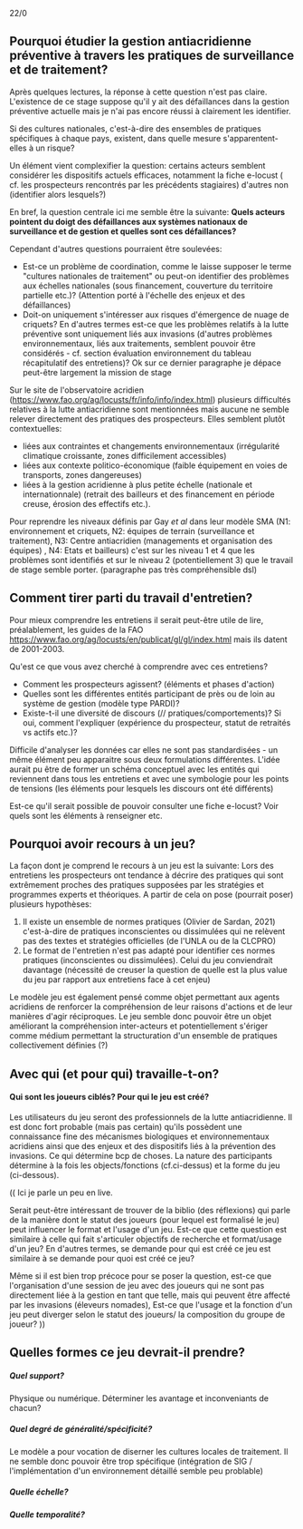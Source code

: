  22/0
## Pourquoi étudier la gestion antiacridienne préventive à travers les pratiques de surveillance et de traitement? 

Après quelques lectures, la réponse à cette question n'est pas claire. L'existence de ce stage suppose qu'il y ait des défaillances dans la gestion préventive actuelle mais je n'ai pas encore réussi à clairement les identifier.

Si des cultures nationales, c'est-à-dire des ensembles de pratiques spécifiques à chaque pays, existent, dans quelle mesure s'apparentent-elles à un risque? 

Un élément vient complexifier la question: certains acteurs semblent considérer les dispositifs actuels efficaces, notamment la fiche e-locust ( cf. les prospecteurs rencontrés par les précédents stagiaires) d'autres non (identifier alors lesquels?)

En bref, la question centrale ici me semble être la suivante: **Quels acteurs pointent du doigt des défaillances aux systèmes nationaux de surveillance et de gestion et quelles sont ces défaillances?**

Cependant d'autres questions pourraient être soulevées: 
- Est-ce un problème de coordination, comme le laisse supposer le terme "cultures nationales de traitement" ou peut-on identifier des problèmes aux échelles nationales (sous financement, couverture du territoire partielle etc.)? (Attention porté à l'échelle des enjeux et des défaillances) 
- Doit-on uniquement s'intéresser aux risques d'émergence de nuage de criquets? En d'autres termes est-ce que les problèmes relatifs à la lutte préventive sont uniquement liés aux invasions (d'autres problèmes environnementaux, liés aux traitements, semblent pouvoir être considérés - cf. section évaluation environnement du tableau récapitulatif des entretiens)? 
Ok sur ce dernier paragraphe je dépace peut-être largement la mission de stage

Sur le site de l'observatoire acridien (https://www.fao.org/ag/locusts/fr/info/info/index.html) plusieurs difficultés relatives à la lutte antiacridienne sont mentionnées mais aucune ne semble relever directement des pratiques des prospecteurs. Elles semblent plutôt contextuelles: 
- liées aux contraintes et changements environnementaux (irrégularité climatique croissante, zones difficilement accessibles)
- liées aux contexte politico-économique (faible équipement en voies de transports, zones dangereuses)
- liées à la gestion acridienne à plus petite échelle (nationale et internationnale) (retrait des bailleurs et des financement en période creuse, érosion des effectifs etc.). 

Pour reprendre les niveaux définis par Gay *et al* dans leur modèle SMA (N1: environnement et criquets, N2: équipes de terrain (surveillance et traitement), N3: Centre antiacridien (managements et organisation des équipes) , N4: Etats et bailleurs) c'est sur les niveau 1 et 4 que les problèmes sont identifiés et sur le niveau 2 (potentiellement 3) que le travail de stage semble porter. (paragraphe pas très compréhensible dsl)


## Comment tirer parti du travail d'entretien? 

Pour mieux comprendre les entretiens il serait peut-être utile de lire, préalablement, les guides de la FAO https://www.fao.org/ag/locusts/en/publicat/gl/gl/index.html mais ils datent de 2001-2003. 

Qu'est ce que vous avez cherché à comprendre avec ces entretiens? 
- Comment les prospecteurs agissent? (éléments et phases d'action) 
- Quelles sont les différentes entités participant de près ou de loin au système de gestion (modèle type PARDI)? 
- Existe-t-il une diversité de discours (// pratiques/comportements)? Si oui, comment l'expliquer (expérience du prospecteur, statut de retraités vs actifs etc.)? 

Difficile d'analyser les données car elles ne sont pas standardisées - un même élément peu apparaitre sous deux formulations différentes. 
L'idée aurait pu être de former un schéma conceptuel avec les entités qui reviennent dans tous les entretiens et avec une symbologie pour les points de tensions (les éléments pour lesquels les discours ont été différents) 

Est-ce qu'il serait possible de pouvoir consulter une fiche e-locust? Voir quels sont les éléments à renseigner etc. 

## Pourquoi avoir recours à un jeu? 

La façon dont je comprend le recours à un jeu est la suivante:
Lors des entretiens les prospecteurs ont tendance à décrire des pratiques qui sont extrêmement proches des pratiques supposées par les stratégies et programmes experts et théoriques. 
A partir de cela on pose (pourrait poser) plusieurs hypothèses: 
1)  Il existe un ensemble de normes pratiques (Olivier de Sardan, 2021) c'est-à-dire de pratiques inconscientes ou dissimulées qui ne relèvent pas des textes et stratégies officielles (de l'UNLA ou de la CLCPRO)
2) Le format de l'entretien n'est pas adapté pour identifier ces normes pratiques (inconscientes ou dissimulées). Celui du jeu conviendrait davantage (nécessité de creuser la question de quelle est la plus value du jeu par rapport aux entretiens face à cet enjeu)

Le modèle jeu est également pensé comme objet permettant aux agents acridiens de renforcer la compréhension de leur raisons d'actions et de leur manières d'agir réciproques. Le jeu semble donc pouvoir être un objet améliorant la compréhension inter-acteurs et potentiellement s'ériger comme médium permettant la structuration d'un ensemble de pratiques collectivement définies (?)

## Avec qui (et pour qui) travaille-t-on? 

#### Qui sont les joueurs ciblés?  Pour qui le jeu est créé? 
Les utilisateurs du jeu seront des professionnels de la lutte antiacridienne. Il est donc fort probable (mais pas certain) qu'ils possèdent une connaissance fine des mécanismes biologiques et environnementaux acridiens ainsi que des enjeux et des dispositifs liés à la prévention des invasions. Ce qui détermine bcp de choses. La nature des participants détermine à la fois les objects/fonctions (cf.ci-dessus) et la forme du jeu (ci-dessous). 

(( Ici je parle un peu en live.

Serait peut-être intéressant de trouver de la biblio (des réflexions) qui parle de la manière dont le statut des joueurs (pour lequel est formalisé le jeu) peut influencer le format et l'usage d'un jeu. Est-ce que cette question est similaire à celle qui fait s'articuler objectifs de recherche et format/usage d'un jeu?  En d'autres termes, se demande pour qui est créé ce jeu est similaire à se demande pour quoi est créé ce jeu? 

Même si il est bien trop précoce pour se poser la question, est-ce que l'organisation d'une session de jeu avec des joueurs qui ne sont pas directement liée à la gestion en tant que telle, mais qui peuvent être affecté par les invasions (éleveurs nomades),  Est-ce que l'usage et la fonction d'un jeu peut diverger selon le statut des joueurs/ la composition du groupe de joueur? ))

## Quelles formes ce jeu devrait-il prendre? 

##### Quel support? 
Physique ou numérique. Déterminer les avantage et inconveniants de chacun?  

##### Quel degré de généralité/spécificité? 
Le modèle a pour vocation de diserner les cultures locales de traitement. Il ne semble donc pouvoir être trop spécifique (intégration de SIG / l'implémentation d'un environnement détaillé semble peu problable)
##### Quelle échelle? 



##### Quelle temporalité? 
